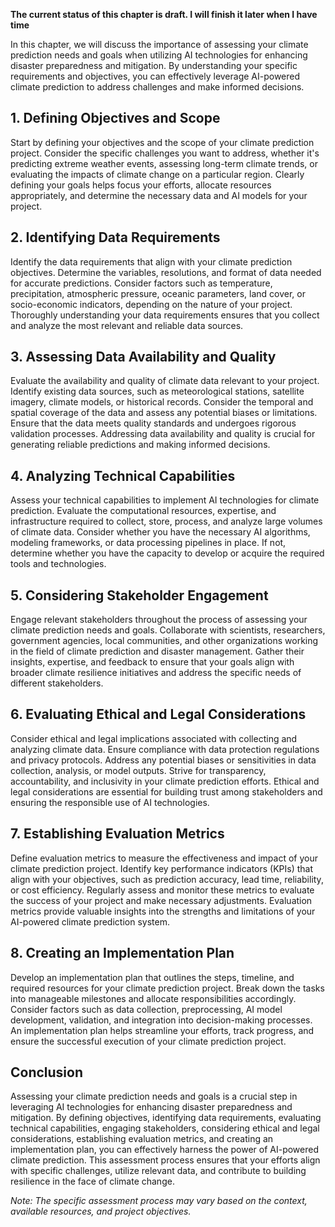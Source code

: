 **The current status of this chapter is draft. I will finish it later when I have time**

In this chapter, we will discuss the importance of assessing your climate prediction needs and goals when utilizing AI technologies for enhancing disaster preparedness and mitigation. By understanding your specific requirements and objectives, you can effectively leverage AI-powered climate prediction to address challenges and make informed decisions.

**1. Defining Objectives and Scope**
------------------------------------

Start by defining your objectives and the scope of your climate prediction project. Consider the specific challenges you want to address, whether it's predicting extreme weather events, assessing long-term climate trends, or evaluating the impacts of climate change on a particular region. Clearly defining your goals helps focus your efforts, allocate resources appropriately, and determine the necessary data and AI models for your project.

**2. Identifying Data Requirements**
------------------------------------

Identify the data requirements that align with your climate prediction objectives. Determine the variables, resolutions, and format of data needed for accurate predictions. Consider factors such as temperature, precipitation, atmospheric pressure, oceanic parameters, land cover, or socio-economic indicators, depending on the nature of your project. Thoroughly understanding your data requirements ensures that you collect and analyze the most relevant and reliable data sources.

**3. Assessing Data Availability and Quality**
----------------------------------------------

Evaluate the availability and quality of climate data relevant to your project. Identify existing data sources, such as meteorological stations, satellite imagery, climate models, or historical records. Consider the temporal and spatial coverage of the data and assess any potential biases or limitations. Ensure that the data meets quality standards and undergoes rigorous validation processes. Addressing data availability and quality is crucial for generating reliable predictions and making informed decisions.

**4. Analyzing Technical Capabilities**
---------------------------------------

Assess your technical capabilities to implement AI technologies for climate prediction. Evaluate the computational resources, expertise, and infrastructure required to collect, store, process, and analyze large volumes of climate data. Consider whether you have the necessary AI algorithms, modeling frameworks, or data processing pipelines in place. If not, determine whether you have the capacity to develop or acquire the required tools and technologies.

**5. Considering Stakeholder Engagement**
-----------------------------------------

Engage relevant stakeholders throughout the process of assessing your climate prediction needs and goals. Collaborate with scientists, researchers, government agencies, local communities, and other organizations working in the field of climate prediction and disaster management. Gather their insights, expertise, and feedback to ensure that your goals align with broader climate resilience initiatives and address the specific needs of different stakeholders.

**6. Evaluating Ethical and Legal Considerations**
--------------------------------------------------

Consider ethical and legal implications associated with collecting and analyzing climate data. Ensure compliance with data protection regulations and privacy protocols. Address any potential biases or sensitivities in data collection, analysis, or model outputs. Strive for transparency, accountability, and inclusivity in your climate prediction efforts. Ethical and legal considerations are essential for building trust among stakeholders and ensuring the responsible use of AI technologies.

**7. Establishing Evaluation Metrics**
--------------------------------------

Define evaluation metrics to measure the effectiveness and impact of your climate prediction project. Identify key performance indicators (KPIs) that align with your objectives, such as prediction accuracy, lead time, reliability, or cost efficiency. Regularly assess and monitor these metrics to evaluate the success of your project and make necessary adjustments. Evaluation metrics provide valuable insights into the strengths and limitations of your AI-powered climate prediction system.

**8. Creating an Implementation Plan**
--------------------------------------

Develop an implementation plan that outlines the steps, timeline, and required resources for your climate prediction project. Break down the tasks into manageable milestones and allocate responsibilities accordingly. Consider factors such as data collection, preprocessing, AI model development, validation, and integration into decision-making processes. An implementation plan helps streamline your efforts, track progress, and ensure the successful execution of your climate prediction project.

**Conclusion**
--------------

Assessing your climate prediction needs and goals is a crucial step in leveraging AI technologies for enhancing disaster preparedness and mitigation. By defining objectives, identifying data requirements, evaluating technical capabilities, engaging stakeholders, considering ethical and legal considerations, establishing evaluation metrics, and creating an implementation plan, you can effectively harness the power of AI-powered climate prediction. This assessment process ensures that your efforts align with specific challenges, utilize relevant data, and contribute to building resilience in the face of climate change.

*Note: The specific assessment process may vary based on the context, available resources, and project objectives.*
